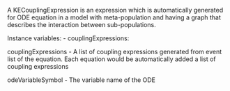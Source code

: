 A KECouplingExpression is an expression which is automatically generated for ODE equation in a model with meta-population and having a graph that describes the interaction between sub-populations.

Instance variables:
	- couplingExpressions:            <OrderedCollection>
	
couplingExpressions
	- A list of coupling expressions generated from event list of the equation. Each equation would be automatically added a list of coupling expressions

odeVariableSymbol
	- The variable name of the ODE


  